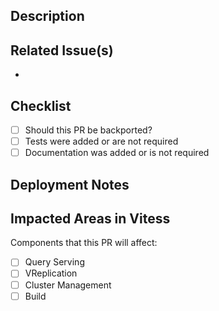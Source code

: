 <!-- if this PR is Work in Progress please create it as a Draft Pull Request -->

## Description
<!-- A few sentences describing the overall goals of the pull request's commits. -->

## Related Issue(s)
<!-- List related issues and pull requests: -->

- 

## Checklist
- [ ] Should this PR be backported?
- [ ] Tests were added or are not required
- [ ] Documentation was added or is not required

## Deployment Notes
<!-- Notes regarding deployment of the contained body of work. These should note any db migrations, etc. -->

## Impacted Areas in Vitess
Components that this PR will affect:

- [ ]  Query Serving
- [ ]  VReplication
- [ ]  Cluster Management
- [ ]  Build 
